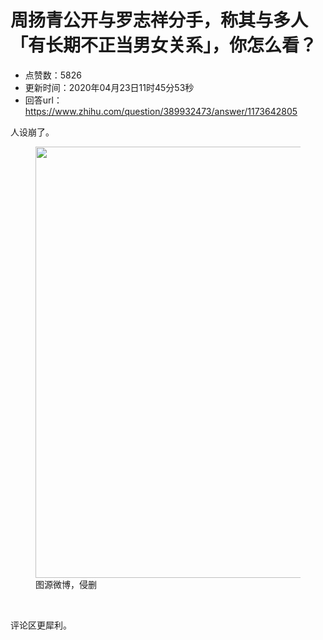 # 周扬青公开与罗志祥分手，称其与多人「有长期不正当男女关系」，你怎么看？
- 点赞数：5826
- 更新时间：2020年04月23日11时45分53秒
- 回答url：https://www.zhihu.com/question/389932473/answer/1173642805
<body>
 <p data-pid="DdkCJ_r5">人设崩了。</p>
 <figure data-size="normal">
  <img src="https://picx.zhimg.com/50/v2-d491f51b4b371e00348ce09e50f5cdce_720w.jpg?source=1940ef5c" data-size="normal" data-rawwidth="690" data-rawheight="3496" data-original-token="v2-d491f51b4b371e00348ce09e50f5cdce" data-default-watermark-src="https://pica.zhimg.com/50/v2-252bac7a3acb319c2b7b12dd7564164d_720w.jpg?source=1940ef5c" class="origin_image zh-lightbox-thumb" width="690" data-original="https://picx.zhimg.com/v2-d491f51b4b371e00348ce09e50f5cdce_r.jpg?source=1940ef5c">
  <figcaption>
   图源微博，侵删
  </figcaption>
 </figure>
 <p class="ztext-empty-paragraph"><br></p>
 <p data-pid="xEiIF6OW">评论区更犀利。</p>
</body>